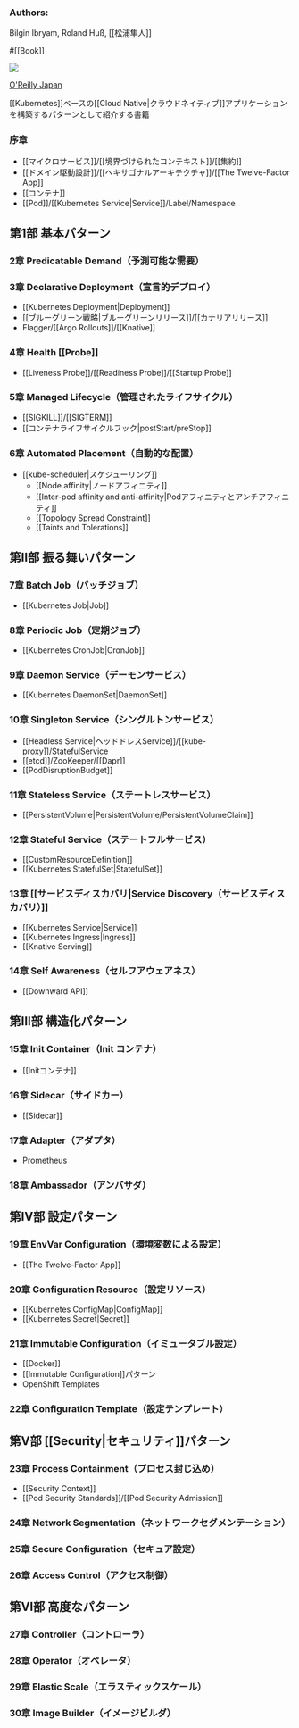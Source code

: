 ### Authors:
Bilgin Ibryam, Roland Huß, [[松浦隼人]]

#[[Book]] 

![](https://www.oreilly.co.jp/books/images/picture_large978-4-8144-0088-1.jpeg)

[O'Reilly Japan](https://www.oreilly.co.jp/books/9784814400881/)

[[Kubernetes]]ベースの[[Cloud Native|クラウドネイティブ]]アプリケーションを構築するパターンとして紹介する書籍

### 序章
- [[マイクロサービス]]/[[境界づけられたコンテキスト]]/[[集約]]
- [[ドメイン駆動設計]]/[[ヘキサゴナルアーキテクチャ]]/[[The Twelve-Factor App]]
- [[コンテナ]]
- [[Pod]]/[[Kubernetes Service|Service]]/Label/Namespace
## 第1部 基本パターン
### 2章 Predicatable Demand（予測可能な需要）
### 3章 Declarative Deployment（宣言的デプロイ）
- [[Kubernetes Deployment|Deployment]]
- [[ブルーグリーン戦略|ブルーグリーンリリース]]/[[カナリアリリース]]
- Flagger/[[Argo Rollouts]]/[[Knative]]
### 4章 Health [[Probe]]
- [[Liveness Probe]]/[[Readiness Probe]]/[[Startup Probe]]
### 5章 Managed Lifecycle（管理されたライフサイクル）
- [[SIGKILL]]/[[SIGTERM]]
- [[コンテナライフサイクルフック|postStart/preStop]]
### 6章 Automated Placement（自動的な配置）
- [[kube-scheduler|スケジューリング]]
  - [[Node affinity|ノードアフィニティ]]
  - [[Inter-pod affinity and anti-affinity|Podアフィニティとアンチアフィニティ]]
  - [[Topology Spread Constraint]]
  - [[Taints and Tolerations]]
## 第II部 振る舞いパターン
### 7章 Batch Job（バッチジョブ）
- [[Kubernetes Job|Job]]
### 8章 Periodic Job（定期ジョブ）
- [[Kubernetes CronJob|CronJob]]
### 9章 Daemon Service（デーモンサービス）
- [[Kubernetes DaemonSet|DaemonSet]]
### 10章 Singleton Service（シングルトンサービス）
- [[Headless Service|ヘッドドレスService]]/[[kube-proxy]]/StatefulService
- [[etcd]]/ZooKeeper/[[Dapr]]
- [[PodDisruptionBudget]]
### 11章 Stateless Service（ステートレスサービス）
- [[PersistentVolume|PersistentVolume/PersistentVolumeClaim]]
### 12章 Stateful Service（ステートフルサービス）
- [[CustomResourceDefinition]]
- [[Kubernetes StatefulSet|StatefulSet]]
### 13章 [[サービスディスカバリ|Service Discovery（サービスディスカバリ）]]
- [[Kubernetes Service|Service]]
- [[Kubernetes Ingress|Ingress]]
- [[Knative Serving]]
### 14章 Self Awareness（セルフアウェアネス）
- [[Downward API]]
## 第III部 構造化パターン
### 15章 Init Container（Init コンテナ）
- [[Initコンテナ]]
### 16章 Sidecar（サイドカー）
- [[Sidecar]]
### 17章 Adapter（アダプタ）
- Prometheus
### 18章 Ambassador（アンバサダ）
## 第IV部 設定パターン
### 19章 EnvVar Configuration（環境変数による設定）
- [[The Twelve-Factor App]]
### 20章 Configuration Resource（設定リソース）
- [[Kubernetes ConfigMap|ConfigMap]]
- [[Kubernetes Secret|Secret]]
### 21章 Immutable Configuration（イミュータブル設定）
- [[Docker]]
- [[Immutable Configuration]]パターン
- OpenShift Templates
### 22章 Configuration Template（設定テンプレート）
## 第V部 [[Security|セキュリティ]]パターン
### 23章 Process Containment（プロセス封じ込め）
- [[Security Context]]
- [[Pod Security Standards]]/[[Pod Security Admission]]
### 24章 Network Segmentation（ネットワークセグメンテーション）
### 25章 Secure Configuration（セキュア設定）
### 26章 Access Control（アクセス制御）
## 第VI部 高度なパターン
### 27章 Controller（コントローラ）
### 28章 Operator（オペレータ）
### 29章 Elastic Scale（エラスティックスケール）
### 30章 Image Builder（イメージビルダ）